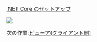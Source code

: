[.NET Core のセットアップ](/ja-JP/viewer/netcore.md ':include :type=markdown')

![](_media/netcore/project_all_files.png)

次の作業:[ビューア(クライアント側)](/ja-JP/viewer/2legged/ui)
